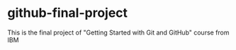 # github-final-project
This is the final project of "Getting Started with Git and GitHub" course from IBM
